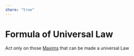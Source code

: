 ```yaml
---  
share: "true"  
---  
```

# Formula of Universal Law  
  
Act only on those [Maxims](./Maxims.md) that can be made a universal Law